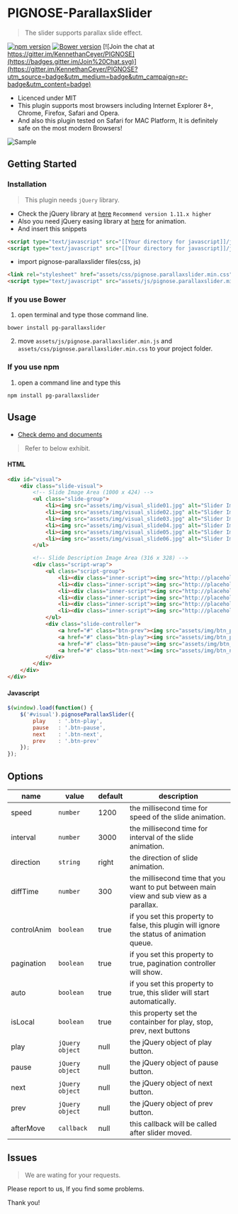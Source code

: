 PIGNOSE-ParallaxSlider
===================

> The slider supports parallax slide effect.

[![npm version](https://badge.fury.io/js/pg-parallaxslider.svg)](https://badge.fury.io/js/pg-parallaxslider) [![Bower version](https://badge.fury.io/bo/pg-parallaxslider.svg)](https://badge.fury.io/bo/pg-parallaxslider) [![Join the chat at https://gitter.im/KennethanCeyer/PIGNOSE](https://badges.gitter.im/Join%20Chat.svg)](https://gitter.im/KennethanCeyer/PIGNOSE?utm_source=badge&utm_medium=badge&utm_campaign=pr-badge&utm_content=badge)

- Licenced under MIT
- This plugin supports most browsers including  Internet Explorer 8+, Chrome, Firefox, Safari and Opera.
- And also this plugin tested on Safari for MAC Platform, It is definitely safe on the most modern Browsers!

![Sample](http://www.nhpcw.com/upload/%25EB%258B%25A4%25EC%259A%25B4%25EB%25A1%259C%25EB%2593%259C%2B%25282%2529_021116021919.png)

## Getting Started

### Installation

> This plugin needs `jQuery` library.

- Check the jQuery library at [here](http://jquery.com/download/) `Recommend version 1.11.x higher`
- Also you need jQuery easing library at [here](http://gsgd.co.uk/sandbox/jquery/easing/) for animation.
- And insert this snippets

 ```html
<script type="text/javascript" src="[[Your directory for javascript]]/jquery.latest.min.js"></script>
<script type="text/javascript" src="[[Your directory for javascript]]/jquery.easing.js"></script>
```

- import pignose-parallaxslider files(css, js)

 ```html
 <link rel="stylesheet" href="assets/css/pignose.parallaxslider.min.css" />
 <script type="text/javascript" src="assets/js/pignose.parallaxslider.min.js"></script>
```

### If you use Bower

1. open terminal and type those command line.

 ```shell
bower install pg-parallaxslider
 ```
 
2. move `assets/js/pignose.parallaxslider.min.js` and `assets/css/pignose.parallaxslider.min.css` to your project folder.

### If you use npm

1. open a command line and type this

 ```shell
npm install pg-parallaxslider
 ```

## Usage

- [Check demo and documents](http://www.pigno.se/barn/PIGNOSE-ParallaxSlider/)

> Refer to below exhibit.

#### HTML

```html
<div id="visual">
	<div class="slide-visual">
		<!-- Slide Image Area (1000 x 424) -->
		<ul class="slide-group">
			<li><img src="assets/img/visual_slide01.jpg" alt="Slider Image" /></li>
			<li><img src="assets/img/visual_slide02.jpg" alt="Slider Image" /></li>
			<li><img src="assets/img/visual_slide03.jpg" alt="Slider Image" /></li>
			<li><img src="assets/img/visual_slide04.jpg" alt="Slider Image" /></li>
			<li><img src="assets/img/visual_slide05.jpg" alt="Slider Image" /></li>
			<li><img src="assets/img/visual_slide06.jpg" alt="Slider Image" /></li>
		</ul>

		<!-- Slide Description Image Area (316 x 328) -->
		<div class="script-wrap">
			<ul class="script-group">
				<li><div class="inner-script"><img src="http://placehold.it/276x288/f8f8f8/b71200" alt="Thumbnail Slider Image" /></div></li>
				<li><div class="inner-script"><img src="http://placehold.it/276x288/f8f8f8/b71200" alt="Thumbnail Slider Image" /></div></li>
				<li><div class="inner-script"><img src="http://placehold.it/276x288/f8f8f8/b71200" alt="Thumbnail Slider Image" /></div></li>
				<li><div class="inner-script"><img src="http://placehold.it/276x288/f8f8f8/b71200" alt="Thumbnail Slider Image" /></div></li>
				<li><div class="inner-script"><img src="http://placehold.it/276x288/f8f8f8/b71200" alt="Thumbnail Slider Image" /></div></li>
				<li><div class="inner-script"><img src="http://placehold.it/276x288/f8f8f8/b71200" alt="Thumbnail Slider Image" /></div></li>
			</ul>
			<div class="slide-controller">
				<a href="#" class="btn-prev"><img src="assets/img/btn_prev.png" alt="Prev Slide" /></a>
				<a href="#" class="btn-play"><img src="assets/img/btn_play.png" alt="Start Slide" /></a>
				<a href="#" class="btn-pause"><img src="assets/img/btn_pause.png" alt="Pause Slide" /></a>
				<a href="#" class="btn-next"><img src="assets/img/btn_next.png" alt="Next Slide" /></a>
			</div>
		</div>
	</div>
</div>
```

#### Javascript

```javascript
$(window).load(function() {
	$('#visual').pignoseParallaxSlider({
		play    : '.btn-play',
		pause   : '.btn-pause',
		next    : '.btn-next',
		prev    : '.btn-prev'
	});
});
```

## Options

| name | value | default | description |
|------|-------|---------|-------------|
| speed | `number` | 1200 | the millisecond time for speed of the slide animation. |
| interval | `number` | 3000 | the millisecond time for interval of the slide animation. |
| direction | `string` | right | the direction of slide animation. |
| diffTime | `number` | 300 | the millisecond time that you want to put between main view and sub view as a  parallax. |
| controlAnim | `boolean` | true | if you set this property to false, this plugin will ignore the status of animation queue. |
| pagination | `boolean` | true | if you set this property to true, pagination controller will show. |
| auto | `boolean` | true | if you set this property to true, this slider will start automatically. |
| isLocal | `boolean` | true | this property set the containber for play, stop, prev, next buttons |
| play | `jQuery object` | null | the jQuery object of play button. |
| pause | `jQuery object` | null | the jQuery object of pause button. |
| next | `jQuery object` | null | the jQuery object of next button. |
| prev | `jQuery object` | null | the jQuery object of prev button. |
| afterMove | `callback` | null | this callback will be called after slider moved. |

## Issues

> We are wating for your requests.

Please report to us, If you find some problems.

Thank you!

